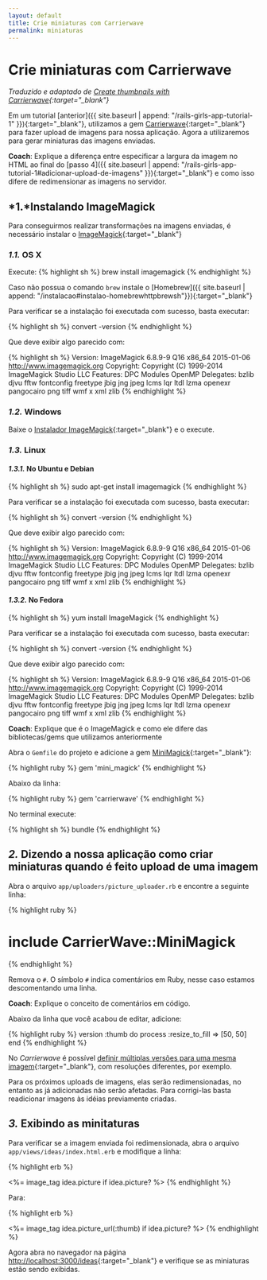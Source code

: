 ```yaml
---
layout: default
title: Crie miniaturas com Carrierwave
permalink: miniaturas
---
```


# Crie miniaturas com Carrierwave

*Traduzido e adaptado de [Create thumbnails with Carrierwave](http://guides.railsgirls.com/thumbnails/){:target="_blank"}*

Em um tutorial [anterior]({{  site.baseurl | append: "/rails-girls-app-tutorial-1" }}){:target="_blank"}, utilizamos a gem [Carrierwave](https://github.com/carrierwaveuploader/carrierwave){:target="_blank"} para fazer upload de imagens para nossa aplicação. Agora a utilizaremos para gerar miniaturas das imagens enviadas.

**Coach**: Explique a diferença entre especificar a largura da imagem no HTML ao final do [passo 4]({{  site.baseurl | append: "/rails-girls-app-tutorial-1#adicionar-upload-de-imagens" }}){:target="_blank"} e como isso difere de redimensionar as imagens no servidor.

## *1.*Instalando ImageMagick

Para conseguirmos realizar transformações na imagens enviadas, é necessário instalar o [ImageMagick](http://www.imagemagick.org/script/index.php){:target="_blank"}

### *1.1.* OS X

 Execute:
{% highlight sh %}
 brew install imagemagick
{% endhighlight %}

Caso não possua o comando `brew` instale o [Homebrew]({{  site.baseurl | append: "/instalacao#instalao-homebrewhttpbrewsh"}}){:target="_blank"}

Para verificar se a instalação foi executada com sucesso, basta executar:

{% highlight sh %}
 convert -version
{% endhighlight %}

Que deve exibir algo parecido com:

{% highlight sh %}
Version: ImageMagick 6.8.9-9 Q16 x86_64 2015-01-06 http://www.imagemagick.org
Copyright: Copyright (C) 1999-2014 ImageMagick Studio LLC
Features: DPC Modules OpenMP
Delegates: bzlib djvu fftw fontconfig freetype jbig jng jpeg lcms lqr ltdl lzma openexr pangocairo png tiff wmf x xml zlib
{% endhighlight %}

### *1.2.* Windows

Baixe o [Instalador ImageMagick](http://www.imagemagick.org/script/binary-releases.php#windows){:target="_blank"} e o execute.

### *1.3.* Linux

#### *1.3.1.* No Ubuntu e Debian

{% highlight sh %}
sudo apt-get install imagemagick
{% endhighlight %}

Para verificar se a instalação foi executada com sucesso, basta executar:

{% highlight sh %}
 convert -version
{% endhighlight %}

Que deve exibir algo parecido com:

{% highlight sh %}
Version: ImageMagick 6.8.9-9 Q16 x86_64 2015-01-06 http://www.imagemagick.org
Copyright: Copyright (C) 1999-2014 ImageMagick Studio LLC
Features: DPC Modules OpenMP
Delegates: bzlib djvu fftw fontconfig freetype jbig jng jpeg lcms lqr ltdl lzma openexr pangocairo png tiff wmf x xml zlib
{% endhighlight %}

#### *1.3.2.* No Fedora

{% highlight sh %}
yum install ImageMagick
{% endhighlight %}

Para verificar se a instalação foi executada com sucesso, basta executar:

{% highlight sh %}
 convert -version
{% endhighlight %}

Que deve exibir algo parecido com:

{% highlight sh %}
Version: ImageMagick 6.8.9-9 Q16 x86_64 2015-01-06 http://www.imagemagick.org
Copyright: Copyright (C) 1999-2014 ImageMagick Studio LLC
Features: DPC Modules OpenMP
Delegates: bzlib djvu fftw fontconfig freetype jbig jng jpeg lcms lqr ltdl lzma openexr pangocairo png tiff wmf x xml zlib
{% endhighlight %}

**Coach**: Explique que é o ImageMagick e como ele difere das bibliotecas/gems que utilizamos anteriormente

Abra o `Gemfile` do projeto e adicione a gem [MiniMagick](https://github.com/minimagick/minimagick){:target="_blank"}:

{% highlight ruby %}
gem 'mini_magick'
{% endhighlight %}

Abaixo da linha:

{% highlight ruby %}
gem 'carrierwave'
{% endhighlight %}

No terminal execute:

{% highlight sh %}
bundle
{% endhighlight %}

## *2.* Dizendo a nossa aplicação como criar miniaturas quando é feito upload de uma imagem

Abra o arquivo `app/uploaders/picture_uploader.rb` e encontre a seguinte linha:

{% highlight ruby %}
  # include CarrierWave::MiniMagick
{% endhighlight %}

Remova o `#`. O símbolo `#` indica comentários em Ruby, nesse caso estamos descomentando uma linha.  

**Coach**: Explique o conceito de comentários em código.

Abaixo da linha que você acabou de editar, adicione:

{% highlight ruby %}
version :thumb do
  process :resize_to_fill => [50, 50]
end
{% endhighlight %}

No *Carrierwave* é possível [definir múltiplas versões para uma mesma imagem](https://github.com/carrierwaveuploader/carrierwave#adding-versions){:target="_blank"}, com resoluções diferentes, por exemplo.

Para os próximos uploads de imagens, elas serão redimensionadas, no entanto as já adicionadas não serão afetadas. Para corrigi-las basta readicionar imagens às idéias previamente criadas.

## *3.* Exibindo as minitaturas

Para verificar se a imagem enviada foi redimensionada, abra o arquivo `app/views/ideas/index.html.erb` e modifique a linha:

{% highlight erb %}
<td><%= image_tag idea.picture if idea.picture? %></td>
{% endhighlight %}

Para:

{% highlight erb %}
<td><%= image_tag idea.picture_url(:thumb) if idea.picture? %></td>
{% endhighlight %}


Agora abra no navegador na página [http://localhost:3000/ideas](http://localhost:3000/ideas){:target="_blank"} e verifique se as miniaturas estão sendo exibidas.
